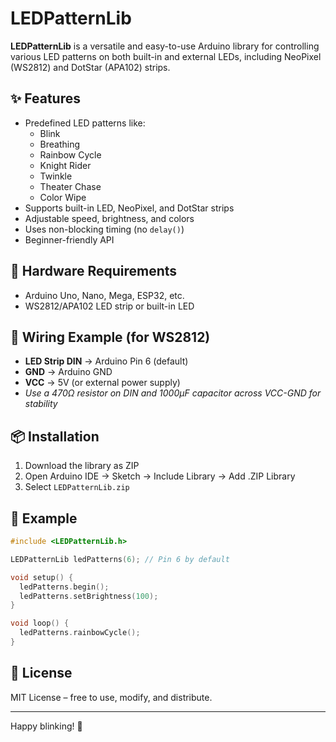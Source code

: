 # LEDPatternLib

**LEDPatternLib** is a versatile and easy-to-use Arduino library for controlling various LED patterns on both built-in and external LEDs, including NeoPixel (WS2812) and DotStar (APA102) strips.

## ✨ Features

- Predefined LED patterns like:
  - Blink
  - Breathing
  - Rainbow Cycle
  - Knight Rider
  - Twinkle
  - Theater Chase
  - Color Wipe
- Supports built-in LED, NeoPixel, and DotStar strips
- Adjustable speed, brightness, and colors
- Uses non-blocking timing (no `delay()`)
- Beginner-friendly API

## 🧰 Hardware Requirements

- Arduino Uno, Nano, Mega, ESP32, etc.
- WS2812/APA102 LED strip or built-in LED

## 🔌 Wiring Example (for WS2812)

- **LED Strip DIN** → Arduino Pin 6 (default)
- **GND** → Arduino GND
- **VCC** → 5V (or external power supply)
- *Use a 470Ω resistor on DIN and 1000µF capacitor across VCC-GND for stability*

## 📦 Installation

1. Download the library as ZIP
2. Open Arduino IDE → Sketch → Include Library → Add .ZIP Library
3. Select `LEDPatternLib.zip`

## 🧪 Example

```cpp
#include <LEDPatternLib.h>

LEDPatternLib ledPatterns(6); // Pin 6 by default

void setup() {
  ledPatterns.begin();
  ledPatterns.setBrightness(100);
}

void loop() {
  ledPatterns.rainbowCycle();
}
```

## 🪪 License

MIT License – free to use, modify, and distribute.

---
Happy blinking! 🎉
